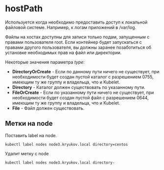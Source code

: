 # hostPath

Используется когда необходимо предоставить доступ 
к локальной файловой системе. Например, к логам приложений в /var/log.

Файлы на хостах доступны для записи только подам,
запущенным с правами пользователя root. Если контейнер будет запускаться
с правами другого пользователя, вы должны заранее позаботиться об установке
необходимых прав на файл или директории.

Некоторые значения параметра _type_:

- **DirectoryOrCreate**	- Если по данному пути ничего не 
существует, при необходимости будет создан пустой 
каталог с разрешением 0755, имеющим ту же группу и 
владельца, что и Kubelet.
- **Directory** - Каталог должен существовать по указанному пути.
- **FileOrCreate** - Если по указанному пути ничего не 
существует, при необходимости будет создан пустой 
файл с разрешением 0644, имеющим ту же группу и 
владельца, что и Kubelet.
- **File** - Файл должен существовать. 

## Метки на node
Поставить label на node.

`kubectl label nodes node3.kryukov.local directory=centos`

Удалит метку с node

`kubectl label nodes node3.kryukov.local directory-`